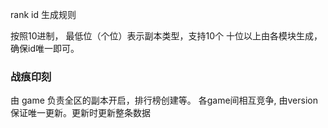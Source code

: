 rank id 生成规则

按照10进制，
最低位（个位）表示副本类型，支持10个
十位以上由各模块生成，确保id唯一即可。


### 战痕印刻

 由 game 负责全区的副本开启，排行榜创建等。
 各game间相互竞争, 由version保证唯一更新。更新时更新整条数据
